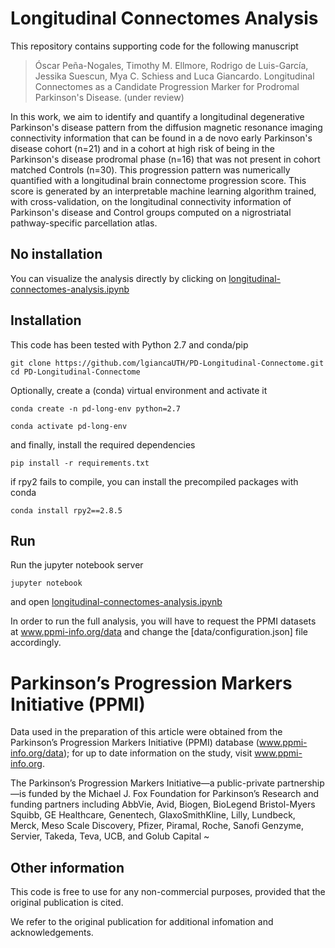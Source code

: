 
# Longitudinal Connectomes Analysis

This repository contains supporting code for the following manuscript
> Óscar Peña-Nogales, Timothy M. Ellmore, Rodrigo de Luis-García, Jessika Suescun, Mya C. Schiess and Luca Giancardo. Longitudinal Connectomes as a Candidate Progression Marker for Prodromal Parkinson's Disease. (under review)


In this work, we aim to identify and quantify a longitudinal degenerative Parkinson's disease pattern from the diffusion magnetic resonance imaging connectivity information that can be found in a de novo early Parkinson's disease cohort (n=21) and in a cohort at high risk of being in the Parkinson's disease prodromal phase (n=16) that was not present in cohort matched Controls (n=30). This progression pattern was numerically quantified with a longitudinal brain connectome progression score. This score is generated by an interpretable machine learning algorithm trained, with cross-validation, on the longitudinal connectivity information of Parkinson's disease and Control groups computed on a nigrostriatal pathway-specific parcellation atlas. 


## No installation
You can visualize the analysis directly by clicking on [longitudinal-connectomes-analysis.ipynb](https://github.com/lgiancaUTH/PD-Longitudinal-Connectome/blob/master/longitudinal-connectomes-analysis.ipynb)

## Installation
This code has been tested with Python 2.7 and conda/pip 

```
git clone https://github.com/lgiancaUTH/PD-Longitudinal-Connectome.git
cd PD-Longitudinal-Connectome
```
Optionally, create a (conda) virtual environment and activate it
```
conda create -n pd-long-env python=2.7 

conda activate pd-long-env
```

and finally, install the required dependencies
```
pip install -r requirements.txt
```

if rpy2 fails to compile, you can install the precompiled packages with conda
```
conda install rpy2==2.8.5
```


## Run
Run the jupyter notebook server  
```
jupyter notebook
```
and open [longitudinal-connectomes-analysis.ipynb](https://github.com/lgiancaUTH/PD-Longitudinal-Connectome/blob/master/longitudinal-connectomes-analysis.ipynb)

In order to run the full analysis, you will have to request the PPMI datasets at www.ppmi-info.org/data and change the [data/configuration.json] file accordingly.


# Parkinson’s Progression Markers Initiative (PPMI)

Data used in the preparation of this article were obtained from the Parkinson’s Progression Markers Initiative (PPMI) database (www.ppmi-info.org/data); for up to date information on the study, visit www.ppmi-info.org.

The Parkinson’s Progression Markers Initiative—a public-private partnership—is funded by the Michael J. Fox Foundation for Parkinson’s Research and funding partners including AbbVie, Avid, Biogen, BioLegend Bristol-Myers Squibb, GE Healthcare, Genentech, GlaxoSmithKline, Lilly, Lundbeck, Merck, Meso Scale Discovery, Pfizer, Piramal, Roche, Sanofi Genzyme, Servier, Takeda, Teva, UCB, and Golub Capital
~                                                                                                                                        



## Other information
This code is free to use for any non-commercial purposes, provided that the original publication is cited. 

We refer to the original publication for additional infomation and acknowledgements.

